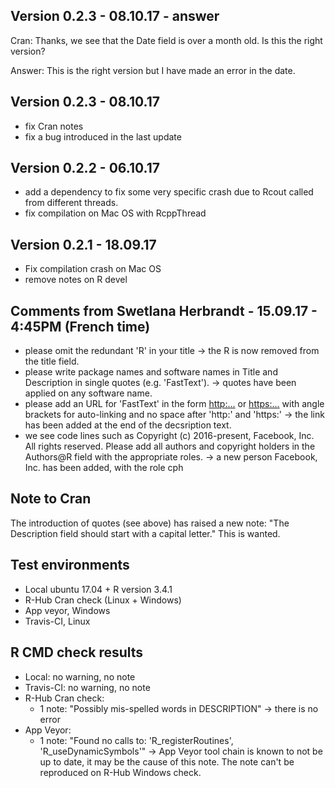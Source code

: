 ## Version 0.2.3 - 08.10.17 - answer
Cran:
Thanks, we see that the Date field is over a month old.
Is this the right version?

Answer:
This is the right version but I have made an error in the date.


## Version 0.2.3 - 08.10.17
* fix Cran notes
* fix a bug introduced in the last update

## Version 0.2.2 - 06.10.17
* add a dependency to fix some very specific crash due to Rcout called from different threads.
* fix compilation on Mac OS with RcppThread

## Version 0.2.1 - 18.09.17
* Fix compilation crash on Mac OS
* remove notes on R devel

## Comments from Swetlana Herbrandt - 15.09.17 - 4:45PM (French time)
* please omit the redundant 'R' in your title -> the R is now removed from the title field.
* please write package names and software names in Title and Description in single quotes (e.g. 'FastText'). -> quotes have been applied on any software name.
* please add an URL for 'FastText' in the form <http:...> or <https:...> with angle brackets for auto-linking and no space after 'http:' and 'https:' -> the link has been added at the end of the decsription text.
* we see code lines such as  Copyright (c) 2016-present, Facebook, Inc. All rights reserved. Please add all authors and copyright holders in the Authors@R field with the appropriate roles. -> a new person Facebook, Inc. has been added, with the role cph

Note to Cran
------------
The introduction of quotes (see above) has raised a new note:
"The Description field should start with a capital letter."
This is wanted.


## Test environments
* Local ubuntu 17.04 + R version 3.4.1
* R-Hub Cran check (Linux + Windows)
* App veyor, Windows
* Travis-CI, Linux

## R CMD check results
* Local: no warning, no note
* Travis-CI: no warning, no note
* R-Hub Cran check:
  * 1 note: "Possibly mis-spelled words in DESCRIPTION" -> there is no error
* App Veyor:
  * 1 note: "Found no calls to: 'R_registerRoutines', 'R_useDynamicSymbols'" -> App Veyor tool chain is known to not be up to date, it may be the cause of this note. The note can't be reproduced on R-Hub Windows check.
